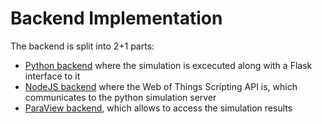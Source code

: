 # Backend Implementation

The backend is split into 2+1 parts:

- [Python backend](python) where the simulation is excecuted along with a Flask interface to it
- [NodeJS backend](nodejs) where the Web of Things Scripting API is, which communicates to the python simulation server
- [ParaView backend](paraview), which allows to access the simulation results
